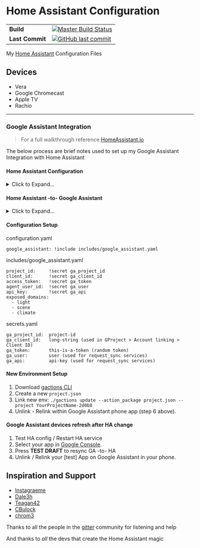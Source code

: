 # Home Assistant Configuration 

|  |  |
| --- | --- |
| **Build** | [![Master Build Status](https://travis-ci.org/mrreyes512/HomeAssistant.svg?branch=master)](https://travis-ci.org/mrreyes512/HomeAssistant) |
| **Last Commit** | [![GitHub last commit](https://img.shields.io/github/last-commit/google/skia.svg)]() | 

My [Home Assistant](https://home-assistant.io/) Configuration Files

## Devices

- Vera
- Google Chromecast
- Apple TV
- Rachio

---
### Google Assistant Integration
> For a full walkthrough reference [HomeAssistant.io](https://home-assistant.io/components/google_assistant/)

The below process are brief notes used to set up my Google Assistant Integration with Home Assistant
  
#### Home Assistant Configuration
<details> 
  <summary>Click to Expand...</summary>
  <ol>
    <li>Enable the `google_assistant` component in your [HA config](configuration.yaml) file
    <li>Choose which components to expose from HA to GA. *(I chose to expose Lights, Scenes, and Climate Control)*
    <li>Test config and **reset HA Service**, this will enable the GA API into HA
  </ol>
</details>

#### Home Assistant -to- Google Assistant
<details> 
  <summary>Click to Expand...</summary>
  <ol>
    <li>Download [gactions CLI](https://developers.google.com/actions/tools/gactions-cli) in your [bin directory](bin)
    <li>Create a new `project.json` file following the [HA Guide](https://home-assistant.io/components/google_assistant/).
     This will be used to generate a secret for the Google project in the preceding step. 
    <li>Create a new Google Developer Project through the [Developer Console](https://console.actions.google.com/u/0/).
    <li>Link your Environment via the gactions: (my evn is a Pi, your env could be a docker or virtPython) 
    <ul>
        <li><code>cd bin; chmod +x gactions</code>
        <li><code>./gactions update --action_package project.json --project YourProjectName-2d0b8</code>
        <li>The <code>gactions</code> script will pause and issue a url to authenticate against your Google ID. Once you open the link in a browser, it will give you a key to continue with the <code>gactions</code> script.
        <li>You should now notice a <code>creds.data</code> file is now created in the <a href="bin">bin directory</a>. This is specific key between your environment and the Google Project.
    </ul>
    <li>Finish out the required Account Linking within your Google Project following the <a href="https://home-assistant.io/components/google_assistant/">HA Guide</a>.
    <ul>
        <li>This step is rather lengthy. 
        <li>Ensure your **Authorization URL** has the proper URL: `https://[site.com]:8123/api/google_assistant/auth`
    </ul>
    <li>Look for the **TEST DRAFT** button, once you're project is in the *testing* phase, you should be able to add your project on your phone's Google Assistant by:
    <ul>
        <li>Google Assistant > Settings > Home Control > Add Devices(+)
        <li>look for: <code>[test] ProjectName</code>
        <li>Once selected, you should start to see the devices that you allowed GA to know about from the Home Assistant configuration section above.
    </ul>
  </ol>
</details>

#### Configuration Setup

configuration.yaml

    google_assistant: !include includes/google_assistant.yaml

includes/google_assistant.yaml

    project_id:     !secret ga_project_id
    client_id:      !secret ga_client_id
    access_token:   !secret ga_token
    agent_user_id:  !secret ga_user
    api_key:        !secret ga_api
    exposed_domains:
      - light
      - scene
      - climate

secrets.yaml

    ga_project_id:  project-id
    ga_client_id:   long-string (used in GProject > Account linking > Client ID)
    ga_token:       this-is-a-token (random token)
    ga_user:        user (used for request_sync services)
    ga_api:         api-key (used for request_sync services)

#### New Environment Setup
  1. Download [gactions CLI](https://developers.google.com/actions/tools/gactions-cli)
  2. Create a new `project.json`
  3. Link new env: `./gactions update --action_package project.json --project YourProjectName-2d0b8`
  4. Unlink - Relink within Google Assistant phone app (step 6 above).

#### Google Assistant devices refresh after HA change
  1. Test HA config / Restart HA service
  2. Select your app in [Google Console](https://console.actions.google.com/u/0/).
  3. Press **TEST DRAFT** to resync GA -to- HA
  4. Unlink / Relink your [test] App on Google Assistant in your phone. 

## Inspiration and Support

- [Instagraeme](https://github.com/Instagraeme/Home-Assistant-Configuration/raw/master/HomeAssistant.gif)
- [Dale3h](https://github.com/dale3h/homeassistant-config) 
- [Teagan42](https://github.com/Teagan42/HomeAssistantConfig)
- [CBulock](https://github.com/cbulock/home-assistant-configs)
- [chrom3](https://github.com/chrom3)

Thanks to all the people in the [gitter](https://gitter.im/home-assistant/home-assistant) community for listening and help

And thanks to *all* the devs that create the Home Assistant magic
